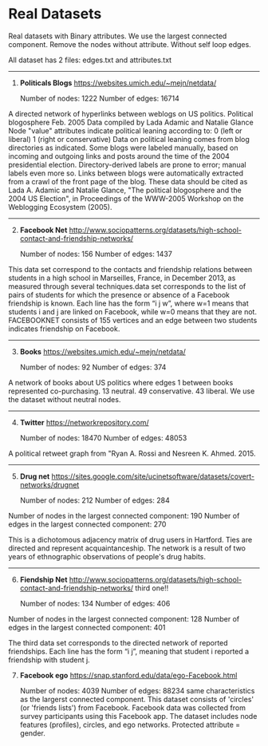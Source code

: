 # Real Datasets 
Real datasets with Binary attributes.
We use the largest connected component.
Remove the nodes without attribute.
Without self loop edges.

All dataset has 2 files: edges.txt and attributes.txt

***
1) **Politicals Blogs**       https://websites.umich.edu/~mejn/netdata/


    Number of nodes: 1222
    Number of edges: 16714

A directed network of hyperlinks between weblogs on US politics. 
Political blogosphere Feb. 2005
Data compiled by Lada Adamic and Natalie Glance
Node "value" attributes indicate political leaning according to:
  0 (left or liberal)
  1 (right or conservative)
Data on political leaning comes from blog directories as indicated.  Some
blogs were labeled manually, based on incoming and outgoing links and posts
around the time of the 2004 presidential election.  Directory-derived
labels are prone to error; manual labels even more so.
Links between blogs were automatically extracted from a crawl of the front
page of the blog.
These data should be cited as Lada A. Adamic and Natalie Glance, "The
political blogosphere and the 2004 US Election", in Proceedings of the
WWW-2005 Workshop on the Weblogging Ecosystem (2005).


***
2)  **Facebook Net**        http://www.sociopatterns.org/datasets/high-school-contact-and-friendship-networks/


    Number of nodes: 156
    Number of edges: 1437


This data set correspond to the contacts and friendship relations between students in a high school in Marseilles, France, in December 2013, as measured through several techniques.data set corresponds to the list of pairs of students for which the presence or absence of a Facebook friendship is known. Each line has the form “i j w”, where w=1 means that students i and j are linked on Facebook, while w=0 means that they are not. FACEBOOKNET consists of 155 vertices
and an edge between two students indicates friendship on
Facebook.   


***
3) **Books**         https://websites.umich.edu/~mejn/netdata/


    Number of nodes: 92
    Number of edges: 374


A network of books about US politics where edges 1 between books represented co-purchasing. 13 neutral. 49 conservative. 43 liberal. We use the dataset without neutral nodes. 


***
4) **Twitter**          https://networkrepository.com/

    Number of nodes: 18470
    Number of edges: 48053


A political retweet graph from "Ryan A. Rossi and Nesreen K. Ahmed. 2015.


***
5) **Drug net**        https://sites.google.com/site/ucinetsoftware/datasets/covert-networks/drugnet

   Number of nodes: 212
    Number of edges: 284

Number of nodes in the largest connected component: 190
Number of edges in the largest connected component: 270

This is a dichotomous adjacency matrix of drug users in Hartford.  Ties are directed and represent acquaintanceship. The network is a result of two years of ethnographic observations of people's drug habits.



***
6)  **Fiendship Net**        http://www.sociopatterns.org/datasets/high-school-contact-and-friendship-networks/   third one!!

    Number of nodes: 134
    Number of edges: 406

Number of nodes in the largest connected component: 128
Number of edges in the largest connected component: 401


The third data set corresponds to the directed network of reported friendships. Each line has the form “i j”, meaning that student i reported a friendship with student j.


7) **Facebook ego**     https://snap.stanford.edu/data/ego-Facebook.html
   
    Number of nodes: 4039
    Number of edges: 88234
   same characteristics as the largerst connected component. 
This dataset consists of 'circles' (or 'friends lists') from Facebook. Facebook data was collected from survey participants using this Facebook app. The dataset includes node features (profiles), circles, and ego networks. Protected attribute = gender.
